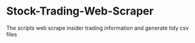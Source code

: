 # Stock-Trading-Web-Scraper
The scripts web scrape insider trading information and generate tidy csv files
